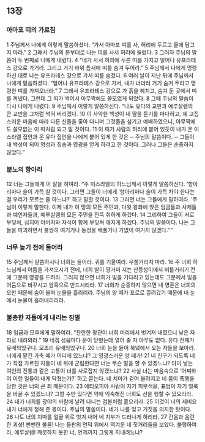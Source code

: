 ## 13장
### 아마포 띠의 가르침
1 주님께서 나에게 이렇게 말씀하셨다. “가서 아마포 띠를 사, 허리에 두르고 물에 담그지 마라.”
2 그래서 주님의 분부대로 나는 띠를 사서 허리에 둘렀다.
3 그러자 주님의 말씀이 두 번째로 나에게 내렸다.
4 “네가 사서 허리에 두른 띠를 가지고 일어나 유프라테스 강으로 가거라. 그리고 거기 바위 틈새에 띠를 숨겨 두어라.”
5 주님께서 나에게 명령하신 대로 나는 유프라테스 강으로 가서 띠를 숨겼다.
6 여러 날이 지난 뒤에 주님께서 나에게 말씀하셨다. “일어나 유프라테스 강으로 가서, 내가 너더러 거기 숨겨 두라고 명령한 띠를 가져오너라.”
7 그래서 유프라테스 강으로 가 흙을 헤치고, 숨겨 둔 곳에서 띠를 꺼냈다. 그런데 그 띠가 썩어서 아무짝에도 쓸모없게 되었다.
8 그때 주님의 말씀이 다시 나에게 내렸다.
9 주님께서 이렇게 말씀하신다. “나도 유다의 교만과 예루살렘의 큰 교만을 그처럼 썩혀 버리겠다.
10 이 사악한 백성이 내 말을 듣기를 마다하고, 제 고집스러운 마음에 따라 다른 신들을 좇아 다니며 그것들을 섬기고 예배하였으니, 아무짝에도 쓸모없는 이 띠처럼 되고 말 것이다.
11 이 띠가 사람의 허리에 붙어 있듯이 내가 온 이스라엘 집안과 온 유다 집안을 나에게 붙어 있게 한 것은 ─ 주님의 말씀이다. ─ 그들이 내 백성이 되어 명성과 칭송과 영광을 얻게 하려고 한 것이다. 그러나 그들은 순종하지 않았다.”
### 분노의 항아리
12 너는 그들에게 이 말을 하여라. “주 이스라엘의 하느님께서 이렇게 말씀하신다. ‘항아리마다 술이 가득 찰 것이다. 그러면 그들이 너에게 ′항아리마다 술이 가득 차야 한다는 걸 우리가 모르는 줄 아느냐?′ 하고 말할 것이다.
13 그러면 너는 그들에게 말하여라. ′주님이 이렇게 말한다. 이제 내가 이 땅의 모든 주민과, 다윗 왕좌에 앉은 임금들과 사제들과 예언자들과, 예루살렘의 모든 주민을 잔뜩 취하게 하겠다.
14 그리하여 그들이 서로 부딪쳐, 심지어 아버지와 자식이 함께 부딪쳐 깨지게 하겠다. 주님의 말씀이다. 나는 그들을 파괴하면서 불쌍히 여기거나 동정을 베풀거나 가엾이 여기지 않겠다.′’”
### 너무 늦기 전에 들어라
15 주님께서 말씀하시니 너희는 들어라. 귀를 기울여라. 우쭐거리지 마라.
16 주 너희 하느님께서 어둠을 가져오시기 전에, 너희 발이 땅거미 지는 산등성이에서 비틀거리기 전에 그분께 영광을 드려라. 그러지 않으면 너희가 빛을 기다리고 있는데도 그분께서 빛을 어둠으로 바꾸시고 암흑으로 만드시리라.
17 너희가 순종하지 않으면 내 영혼은 너희의 오만 때문에 숨어 울며 눈물을 흘리리라. 주님의 양 떼가 포로로 끌려갔기 때문에 내 눈에서 눈물이 흘러내리리라.
### 불충한 자들에게 내리는 징벌
18 임금과 모후에게 말하여라. “찬란한 왕관이 너희 머리에서 벗겨져 내렸으니 낮은 자리로 내려와라.”
19 네겝 성읍마다 문이 닫혔는데 열어 줄 자 아무도 없다. 유다 전체가 유배되었구나. 모조리 유배되었구나.
20 너희 눈을 들어 북녘에서 오는 자들을 보아라. 너에게 맡긴 가축 떼가 어디에 있느냐? 그 영광스러운 양 떼가!
21 네 친구가 되도록 네가 직접 가르친 자들이 네 위에 군림한다면 너는 무슨 말을 할 수 있겠느냐? 아이 낳는 여인의 진통과 같은 고통이 너를 사로잡지 않겠느냐?
22 사실 너는 마음속으로 ‘어찌하여 이런 일들이 내게 닥쳤는가?’ 하고 묻는다. 네 치마가 걷어 올려지고 네 몸이 폭행을 당한 것은 너의 큰 죄 때문이다.
23 에티오피아 사람이 자기 피부색을, 표범이 자기 얼룩을 바꿀 수 있겠느냐? 그럴 수만 있다면 악에 익숙해진 너희도 선을 행할 수 있으리라.
24 내가 너희를 광야의 바람에 날려 다니는 검불처럼 흩으리라.
25 이것이 너의 제비요 내가 너에게 정해 준 몫이다. 주님의 말씀이다. 네가 나를 잊고 거짓을 의지한 탓이다.
26 나도 너의 치마를 얼굴 위로 벗겨 내어 네 치부가 드러나게 하리라.
27 간음과 음란한 괴성! 뻔뻔한 불륜! 나는 들판의 언덕 위에서 역겨운 네 짓거리들을 보았다. 불행하여라, 예루살렘! 깨끗하지 못한 너, 언제까지 그렇게 지내려느냐?
